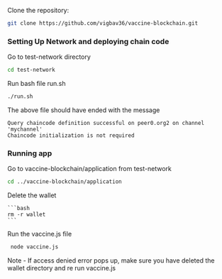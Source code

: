 Clone the repository:

  ```bash
  git clone https://github.com/vigbav36/vaccine-blockchain.git
  ```

### Setting Up Network and deploying chain code

Go to test-network directory 

  ```bash
  cd test-network
  ```

Run bash file run.sh

  ```bash
  ./run.sh
  ```

The above file should have ended with the message 

 ```text
 Query chaincode definition successful on peer0.org2 on channel 'mychannel'
 Chaincode initialization is not required
 ```

### Running app

Go to vaccine-blockchain/application from test-network

  ```bash
  cd ../vaccine-blockchain/application
  ```

Delete the wallet 

    ```bash
    rm -r wallet
    ```

Run the vaccine.js file
 ```bash
  node vaccine.js
  ```


Note - If access denied error pops up, make sure you have deleted the wallet directory and re run vaccine.js